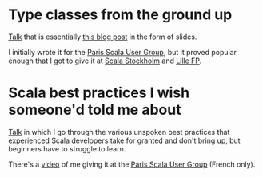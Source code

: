---
---

# Type classes from the ground up

[Talk](https://nrinaudo.github.io/talk-typeclasses-csv/) that is essentially [this blog post](2015/11/21/tcgu-part-0.html)
in the form of slides.

I initially wrote it for the [Paris Scala User Group](https://www.meetup.com/Paris-Scala-User-Group-PSUG/),
but it proved popular enough that I got to give it at [Scala Stockholm](https://www.meetup.com/Scala-Stockholm/)
and [Lille FP](https://www.meetup.com/Lille-FP/).

# Scala best practices I wish someone'd told me about

[Talk](https://nrinaudo.github.io/talk-scala-best-practices/) in which I go through the various unspoken best practices
that experienced Scala developers take for granted and don't bring up, but beginners have to struggle to learn.

There's a [video](https://www.youtube.com/watch?v=ByyPqBoV3Vw) of me giving it at the
[Paris Scala User Group](https://www.meetup.com/Paris-Scala-User-Group-PSUG/) (French only).
